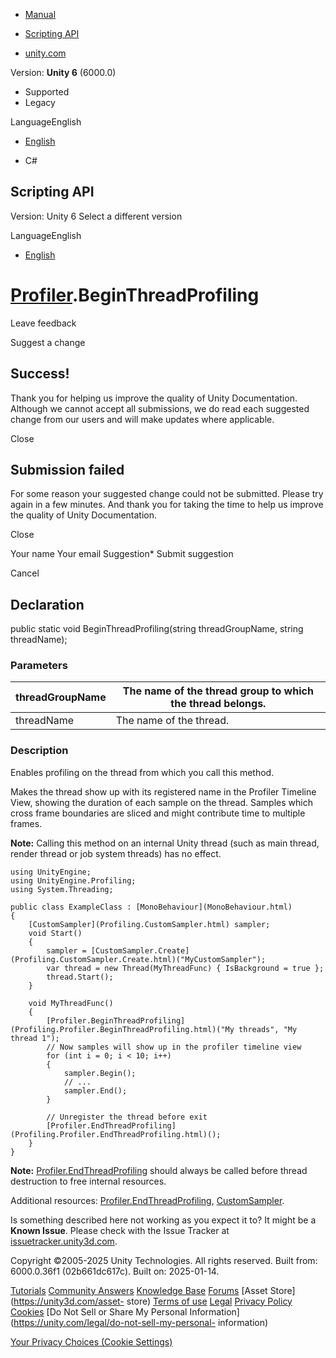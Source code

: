 [ ]()

  * [Manual](../Manual/index.html)
  * [Scripting API](../ScriptReference/index.html)

  * [unity.com](https://unity.com/)

Version: **Unity 6** (6000.0)

  * Supported
  * Legacy

LanguageEnglish

  * [English]()

  * C#

[ ](https://docs.unity3d.com)

## Scripting API

Version: Unity 6 Select a different version

LanguageEnglish

  * [English]()

#  [Profiler](Profiling.Profiler.html).BeginThreadProfiling

Leave feedback

Suggest a change

## Success!

Thank you for helping us improve the quality of Unity Documentation. Although
we cannot accept all submissions, we do read each suggested change from our
users and will make updates where applicable.

Close

## Submission failed

For some reason your suggested change could not be submitted. Please <a>try
again</a> in a few minutes. And thank you for taking the time to help us
improve the quality of Unity Documentation.

Close

Your name Your email Suggestion* Submit suggestion

Cancel

[ ]()

## Declaration

public static void BeginThreadProfiling(string threadGroupName, string
threadName);

### Parameters

threadGroupName | The name of the thread group to which the thread belongs.  
---|---  
threadName | The name of the thread.  
  
### Description

Enables profiling on the thread from which you call this method.

Makes the thread show up with its registered name in the Profiler Timeline
View, showing the duration of each sample on the thread. Samples which cross
frame boundaries are sliced and might contribute time to multiple frames.  
  
**Note:** Calling this method on an internal Unity thread (such as main
thread, render thread or job system threads) has no effect.

    
    
    using UnityEngine;
    using UnityEngine.Profiling;
    using System.Threading;  
      
    public class ExampleClass : [MonoBehaviour](MonoBehaviour.html)
    {
        [CustomSampler](Profiling.CustomSampler.html) sampler;
        void Start()
        {
            sampler = [CustomSampler.Create](Profiling.CustomSampler.Create.html)("MyCustomSampler");
            var thread = new Thread(MyThreadFunc) { IsBackground = true };
            thread.Start();
        }  
      
        void MyThreadFunc()
        {
            [Profiler.BeginThreadProfiling](Profiling.Profiler.BeginThreadProfiling.html)("My threads", "My thread 1");
            // Now samples will show up in the profiler timeline view
            for (int i = 0; i < 10; i++)
            {
                sampler.Begin();
                // ...
                sampler.End();
            }  
      
            // Unregister the thread before exit
            [Profiler.EndThreadProfiling](Profiling.Profiler.EndThreadProfiling.html)();
        }
    }
    

**Note:**
[Profiler.EndThreadProfiling](Profiling.Profiler.EndThreadProfiling.html)
should always be called before thread destruction to free internal resources.  
  
Additional resources:
[Profiler.EndThreadProfiling](Profiling.Profiler.EndThreadProfiling.html),
[CustomSampler](Profiling.CustomSampler.html).

Is something described here not working as you expect it to? It might be a
**Known Issue**. Please check with the Issue Tracker at
[issuetracker.unity3d.com](https://issuetracker.unity3d.com).

Copyright ©2005-2025 Unity Technologies. All rights reserved. Built from:
6000.0.36f1 (02b661dc617c). Built on: 2025-01-14.

[Tutorials](https://unity3d.com/learn) [Community
Answers](https://answers.unity3d.com) [Knowledge
Base](https://support.unity3d.com/hc/en-us)
[Forums](https://forum.unity3d.com) [Asset Store](https://unity3d.com/asset-
store) [Terms of use](https://docs.unity3d.com/Manual/TermsOfUse.html)
[Legal](https://unity.com/legal) [Privacy
Policy](https://unity.com/legal/privacy-policy)
[Cookies](https://unity.com/legal/cookie-policy) [Do Not Sell or Share My
Personal Information](https://unity.com/legal/do-not-sell-my-personal-
information)

[Your Privacy Choices (Cookie Settings)](javascript:void\(0\);)

